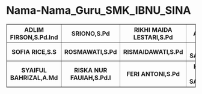 # Nama-Nama_Guru_SMK_IBNU_SINA
<!DOCTYPE html>
<html>
<head>
  <title>Nama-nama Guru SMK IBNU SINA KOTA BATAM</title>
  </head>
  <body>
  <table border="1">
  <tr>
    <th>ADLIM FIRSON,S.Pd.Ind</th>
    <th>SRIONO,S.Pd</th>
    <th>RIKHI MAIDA LESTARI,S.Pd</th>
    <th>ASLAN,S.Ag</th>
    <th>Drs.YASRIL</th>
    <th>DARNIS,S.Pd</th>
    <th>DONI ISNU WARDANAH,S.E</th>
    <th>YULI AFRICI,S.T</th>
    <th>JOKO SANTOSO</th>
    <th>SARWONO EDI,S.Pd</th>
    <th>ADI YOSRA,S.Pd</th>
    <th>ANGGA PUTRA GEOVANO,S.Kom</th>
</tr>
  <tr>
    <th>SOFIA RICE,S.S</th>
    <th>ROSMAWATI,S.Pd</th>
    <th>RISMAIDAWATI,S.Pd</th>
    <th>LISA SAPRIANI,S.Pd</th>
    <th>SABIANRI ALBI,S.Pd</th>
    <th>ELDA LUMAISA,S.Pd</th>
    <th>SUMARHADI,S.Ip</th>
    <th>VITNO ADRIAN,S.Pd</th>
    <th>MEGAWATI,S.Pd</th>
    <th>RAMAYANA,S.Pd</th>
    <th>DIATUL IQBAL,S.Kom</th>
  </tr>
  <tr>
    <th>SYAIFUL BAHRIZAL,A.Md</th>
    <th>RISKA NUR FAUIAH,S.Pd.I</th>
    <th>FERI ANTONI,S.Pd</th>
    <th>KIKI KRISTA ERI SAPUTRA,S.Pd</th>
    <th>NORIMAR JUNITA,S.Pd</th>
    <th>JAKA UTAMA</th>
    <th>DESRYAN HILDAYANA,S.Pd,M.Pd.E</th>
    <th>ROBIN JAPIKA,S.Pd</th>
    <th>JEFRI PRADANA,S.kom</th>
    <th>KEMAL B. WIBISANA,S.F</th>
    <th>SYAMSUL BAHRI,S.Pd</th>
  </tr>
</body>
</html>
